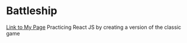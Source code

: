 # Battleship
[Link to My Page](package.json)
Practicing React JS by creating a version of the classic game
